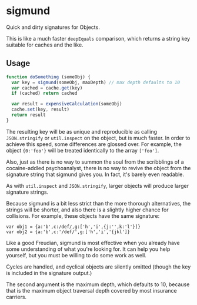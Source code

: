 # sigmund

Quick and dirty signatures for Objects.

This is like a much faster `deepEquals` comparison, which returns a
string key suitable for caches and the like.
































<extoc></extoc>

## Usage

```javascript
function doSomething (someObj) {
  var key = sigmund(someObj, maxDepth) // max depth defaults to 10
  var cached = cache.get(key)
  if (cached) return cached

  var result = expensiveCalculation(someObj)
  cache.set(key, result)
  return result
}
```

The resulting key will be as unique and reproducible as calling
`JSON.stringify` or `util.inspect` on the object, but is much faster.
In order to achieve this speed, some differences are glossed over.
For example, the object `{0:'foo'}` will be treated identically to the
array `['foo']`.

Also, just as there is no way to summon the soul from the scribblings
of a cocaine-addled psychoanalyst, there is no way to revive the object
from the signature string that sigmund gives you.  In fact, it's
barely even readable.

As with `util.inspect` and `JSON.stringify`, larger objects will
produce larger signature strings.

Because sigmund is a bit less strict than the more thorough
alternatives, the strings will be shorter, and also there is a
slightly higher chance for collisions.  For example, these objects
have the same signature:

    var obj1 = {a:'b',c:/def/,g:['h','i',{j:'',k:'l'}]}
    var obj2 = {a:'b',c:'/def/',g:['h','i','{jkl']}

Like a good Freudian, sigmund is most effective when you already have
some understanding of what you're looking for.  It can help you help
yourself, but you must be willing to do some work as well.

Cycles are handled, and cyclical objects are silently omitted (though
the key is included in the signature output.)

The second argument is the maximum depth, which defaults to 10,
because that is the maximum object traversal depth covered by most
insurance carriers.
